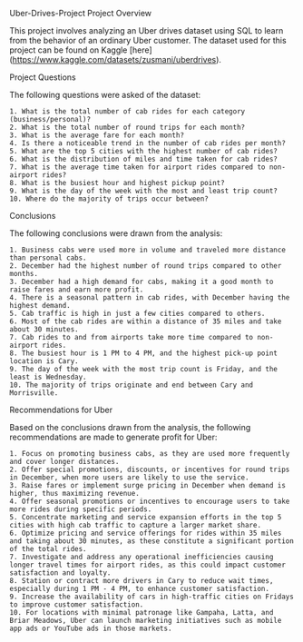 Uber-Drives-Project
Project Overview

This project involves analyzing an Uber drives dataset using SQL to learn from the behavior of an ordinary Uber customer. The dataset used for this project can be found on Kaggle [here] (https://www.kaggle.com/datasets/zusmani/uberdrives).

Project Questions

The following questions were asked of the dataset:

    1. What is the total number of cab rides for each category (business/personal)?
    2. What is the total number of round trips for each month?
    3. What is the average fare for each month?
    4. Is there a noticeable trend in the number of cab rides per month?
    5. What are the top 5 cities with the highest number of cab rides?
    6. What is the distribution of miles and time taken for cab rides?
    7. What is the average time taken for airport rides compared to non-airport rides?
    8. What is the busiest hour and highest pickup point?
    9. What is the day of the week with the most and least trip count?
    10. Where do the majority of trips occur between?

Conclusions

The following conclusions were drawn from the analysis:

    1. Business cabs were used more in volume and traveled more distance than personal cabs.
    2. December had the highest number of round trips compared to other months.
    3. December had a high demand for cabs, making it a good month to raise fares and earn more profit.
    4. There is a seasonal pattern in cab rides, with December having the highest demand.
    5. Cab traffic is high in just a few cities compared to others.
    6. Most of the cab rides are within a distance of 35 miles and take about 30 minutes.
    7. Cab rides to and from airports take more time compared to non-airport rides.
    8. The busiest hour is 1 PM to 4 PM, and the highest pick-up point location is Cary.
    9. The day of the week with the most trip count is Friday, and the least is Wednesday.
    10. The majority of trips originate and end between Cary and Morrisville.

Recommendations for Uber

Based on the conclusions drawn from the analysis, the following recommendations are made to generate profit for Uber:

    1. Focus on promoting business cabs, as they are used more frequently and cover longer distances.
    2. Offer special promotions, discounts, or incentives for round trips in December, when more users are likely to use the service.
    3. Raise fares or implement surge pricing in December when demand is higher, thus maximizing revenue.
    4. Offer seasonal promotions or incentives to encourage users to take more rides during specific periods.
    5. Concentrate marketing and service expansion efforts in the top 5 cities with high cab traffic to capture a larger market share.
    6. Optimize pricing and service offerings for rides within 35 miles and taking about 30 minutes, as these constitute a significant portion of the total rides.
    7. Investigate and address any operational inefficiencies causing longer travel times for airport rides, as this could impact customer satisfaction and loyalty.
    8. Station or contract more drivers in Cary to reduce wait times, especially during 1 PM - 4 PM, to enhance customer satisfaction.
    9. Increase the availability of cars in high-traffic cities on Fridays to improve customer satisfaction.
    10. For locations with minimal patronage like Gampaha, Latta, and Briar Meadows, Uber can launch marketing initiatives such as mobile app ads or YouTube ads in those markets.
